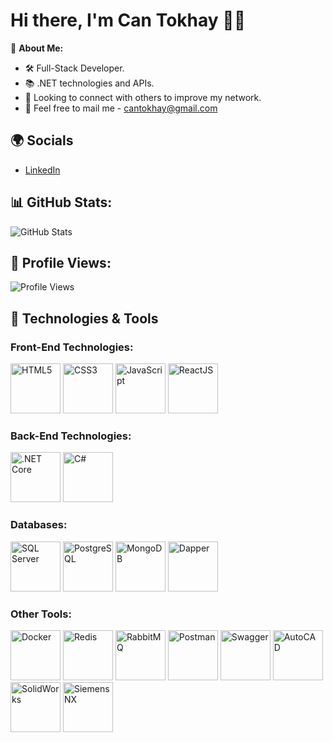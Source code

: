 # Hi there, I'm Can Tokhay 👋🏼

🌟 **About Me:**
- 🛠️ Full-Stack Developer.
- 📚 .NET technologies and APIs.
- 🤝 Looking to connect with others to improve my network.
- 📧 Feel free to mail me - cantokhay@gmail.com

## 🌍 Socials
- [LinkedIn](https://www.linkedin.com/in/cantokhay)

## 📊 GitHub Stats:
![GitHub Stats](https://github-readme-stats.vercel.app/api?username=cantokhay&show_icons=true&hide_title=true&count_private=true&theme=radical)

## 👀 Profile Views:
![Profile Views](https://komarev.com/ghpvc/?username=cantokhay)

## 🚀 Technologies & Tools

### Front-End Technologies:
<img src="https://upload.wikimedia.org/wikipedia/commons/6/6c/HTML5_logo_and_wordmark.svg" alt="HTML5" width="80"/> 
<img src="https://upload.wikimedia.org/wikipedia/commons/3/3c/CSS3_logo_and_wordmark.svg" alt="CSS3" width="80"/> 
<img src="https://upload.wikimedia.org/wikipedia/commons/9/9c/JavaScript-logo.png" alt="JavaScript" width="80"/> 
<img src="https://upload.wikimedia.org/wikipedia/commons/4/47/React.svg" alt="ReactJS" width="80"/> 

### Back-End Technologies:
<img src="https://dotnet.microsoft.com/static/images/logo.svg" alt=".NET Core" width="80"/> 
<img src="https://upload.wikimedia.org/wikipedia/commons/5/5f/C_Sharp_logo.png" alt="C#" width="80"/> 

### Databases:
<img src="https://upload.wikimedia.org/wikipedia/commons/2/29/Microsoft_SQL_Server_logo.png" alt="SQL Server" width="80"/> 
<img src="https://upload.wikimedia.org/wikipedia/commons/9/9b/Postgresql_logo.3colors-vertical.svg" alt="PostgreSQL" width="80"/> 
<img src="https://www.mongodb.com/assets/images/global/leaf.svg" alt="MongoDB" width="80"/> 
<img src="https://dapper-tutorial.net/images/dapper-logo.png" alt="Dapper" width="80"/> 

### Other Tools:
<img src="https://www.docker.com/wp-content/uploads/2022/03/horizontal-logo-monochromatic-white.png" alt="Docker" width="80"/> 
<img src="https://redis.io/images/redis-white.svg" alt="Redis" width="80"/> 
<img src="https://www.rabbitmq.com/img/rabbitmq_logo.svg" alt="RabbitMQ" width="80"/> 
<img src="https://www.postman.com/assets/logos/postman-icon.svg" alt="Postman" width="80"/> 
<img src="https://swagger.io/images/swagger-logo.png" alt="Swagger" width="80"/> 
<img src="https://upload.wikimedia.org/wikipedia/commons/6/6c/AutoCAD_Logo.png" alt="AutoCAD" width="80"/> 
<img src="https://upload.wikimedia.org/wikipedia/commons/1/18/SolidWorks_Logo.svg" alt="SolidWorks" width="80"/> 
<img src="https://upload.wikimedia.org/wikipedia/commons/0/0a/Siemens_NX_Logo.svg" alt="Siemens NX" width="80"/> 
